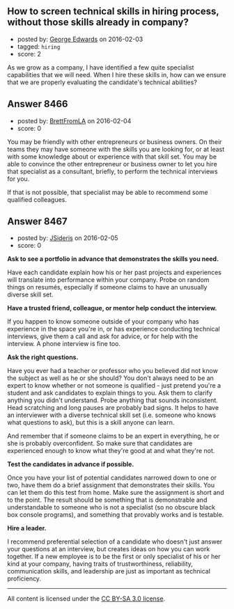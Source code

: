 ## How to screen technical skills in hiring process, without those skills already in company?

- posted by: [George Edwards](https://stackexchange.com/users/5867172/george-edwards) on 2016-02-03
- tagged: `hiring`
- score: 2

<p>As we grow as a company, I have identified a few quite specialist capabilities that we will need. When I hire these skills in, how can we ensure that we are properly evaluating the candidate's technical abilities? </p>



## Answer 8466

- posted by: [BrettFromLA](https://stackexchange.com/users/2813127/brettfromla) on 2016-02-04
- score: 0

<p>You may be friendly with other entrepreneurs or business owners. On their teams they may have someone with the skills you are looking for, or at least with some knowledge about or experience with that skill set.  You may be able to convince the other entrepreneur or business owner to let you hire that specialist as a consultant, briefly, to perform the technical interviews for you.</p>

<p>If that is not possible, that specialist may be able to recommend some qualified colleagues.</p>



## Answer 8467

- posted by: [JSideris](https://stackexchange.com/users/371616/jsideris) on 2016-02-05
- score: 0

<p><strong>Ask to see a portfolio in advance that demonstrates the skills you need.</strong></p>

<p>Have each candidate explain how his or her past projects and experiences will translate into performance within your company. Probe on random things on resumés, especially if someone claims to have an unusually diverse skill set. </p>

<p><strong>Have a trusted friend, colleague, or mentor help conduct the interview.</strong></p>

<p>If you happen to know someone outside of your company who has experience in the space you're in, or has experience conducting technical interviews, give them a call and ask for advice, or for help with the interview. A phone interview is fine too.</p>

<p><strong>Ask the right questions.</strong></p>

<p>Have you ever had a teacher or professor who you believed did not know the subject as well as he or she should? You don't always need to be an expert to know whether or not someone is qualified - just pretend you're a student and ask candidates to explain things to you. Ask them to clarify anything you didn't understand. Probe anything that sounds inconsistent. Head scratching and long pauses are probably bad signs. It helps to have an interviewer with a diverse technical skill set (i.e. someone who knows what questions to ask), but this is a skill anyone can learn.</p>

<p>And remember that if someone claims to be an expert in everything, he or she is probably overconfident. So make sure that candidates are experienced enough to know what they're good at and what they're not.</p>

<p><strong>Test the candidates in advance if possible.</strong></p>

<p>Once you have your list of potential candidates narrowed down to one or two, have them do a brief assignment that demonstrates their skills. You can let them do this test from home. Make sure the assignment is short and to the point. The result should be something that is demonstrable and understandable to someone who is not a specialist (so no obscure black box console programs), and something that provably works and is testable.</p>

<p><strong>Hire a leader.</strong></p>

<p>I recommend preferential selection of a candidate who doesn't just answer your questions at an interview, but creates ideas on how you can work together. If a new employee is to be the first or only specialist of his or her kind at your company, having traits of trustworthiness, reliability, communication skills, and leadership are just as important as technical proficiency. </p>




---

All content is licensed under the [CC BY-SA 3.0 license](https://creativecommons.org/licenses/by-sa/3.0/).

